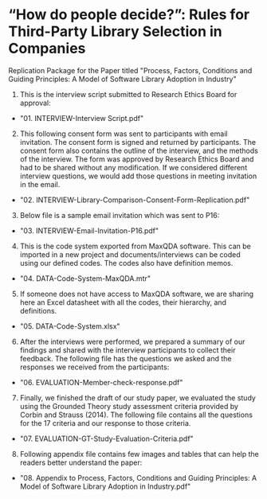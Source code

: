 # “How do people decide?”: Rules for Third-Party Library Selection in Companies
Replication Package for the Paper titled "Process, Factors, Conditions and Guiding Principles: A Model of Software Library Adoption in Industry"

1. This is the interview script submitted to Research Ethics Board for approval: 
- "01. INTERVIEW-Interview Script.pdf"
2. This following consent form was sent to participants with email invitation. The consent form is signed and returned by participants. The consent form also contains the outline of the interview, and the methods of the interview. The form was approved by Research Ethics Board and had to be shared without any modification. If we considered different interview questions, we would add those questions in meeting invitation in the email. 
- "02. INTERVIEW-Library-Comparison-Consent-Form-Replication.pdf"
3. Below file is a sample email invitation which was sent to P16:
- "03. INTERVIEW-Email-Invitation-P16.pdf"
4. This is the code system exported from MaxQDA software. This can be imported in a new project and documents/interviews can be coded using our defined codes. The codes also have definition memos.
- "04. DATA-Code-System-MaxQDA.mtr"
5. If someone does not have access to MaxQDA software, we are sharing here an Excel datasheet with all the codes, their hierarchy, and definitions.
- "05. DATA-Code-System.xlsx"
6. After the interviews were performed, we prepared a summary of our findings and shared with the interview participants to collect their feedback. The following file has the questions we asked and the responses we received from the participants:
- "06. EVALUATION-Member-check-response.pdf"
7. Finally, we finished the draft of our study paper, we evaluated the study using the Grounded Theory study assessment criteria provided by Corbin and Strauss (2014). The following file contains all the questions for the 17 criteria and our response to those criteria.
- "07. EVALUATION-GT-Study-Evaluation-Criteria.pdf"
8. Following appendix file contains few images and tables that can help the readers better understand the paper:
- "08. Appendix to Process, Factors, Conditions and Guiding Principles: A Model of Software Library Adoption in Industry.pdf"
